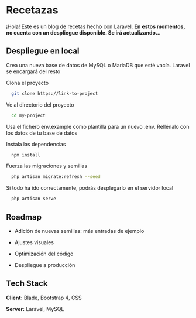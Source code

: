 
# Recetazas

¡Hola! Este es un blog de recetas hecho con Laravel. **En estos momentos, no cuenta con un despliegue disponible. Se irá actualizando...**



## Despliegue en local

Crea una nueva base de datos de MySQL o MariaDB que esté vacía. Laravel se encargará del resto

Clona el proyecto

```bash
  git clone https://link-to-project
```

Ve al directorio del proyecto

```bash
  cd my-project
```

Usa el fichero env.example como plantilla para un nuevo .env. Rellénalo con los datos de tu base de datos


Instala las dependencias

```bash
  npm install
```

Fuerza las migraciones y semillas

```bash
  php artisan migrate:refresh --seed
```

Si todo ha ido correctamente, podrás desplegarlo en el servidor local

```bash
  php artisan serve
```


## Roadmap

- Adición de nuevas semillas: más entradas de ejemplo

- Ajustes visuales

- Optimización del código

- Despliegue a producción


## Tech Stack

**Client:** Blade, Bootstrap 4, CSS

**Server:** Laravel, MySQL


